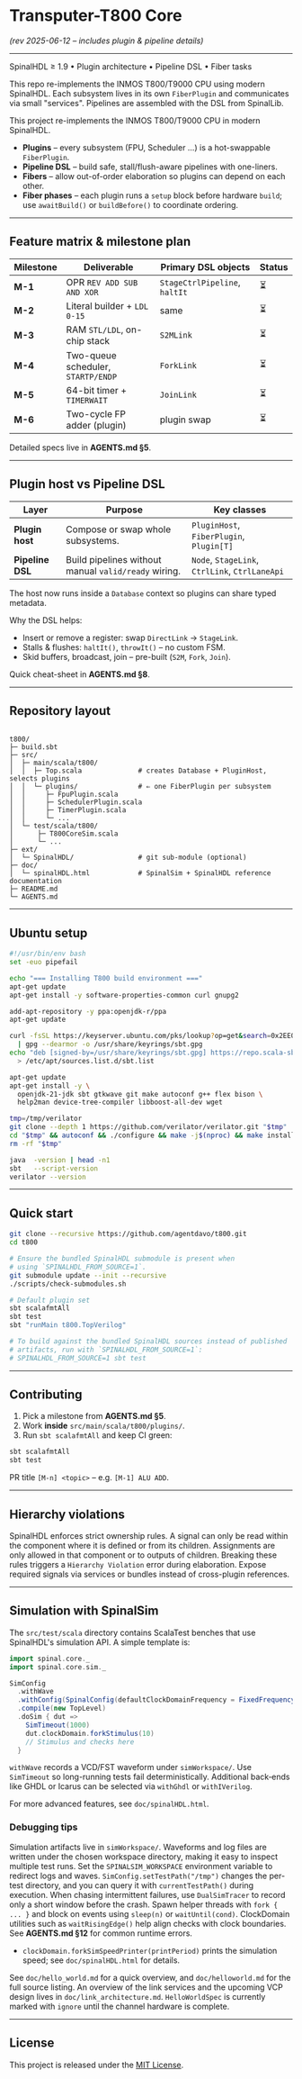 # Transputer-T800 Core

*(rev 2025-06-12 – includes plugin & pipeline details)*

---

SpinalHDL ≥ 1.9 • Plugin architecture • Pipeline DSL • Fiber tasks

This repo re-implements the INMOS T800/T9000 CPU using modern SpinalHDL.
Each subsystem lives in its own `FiberPlugin` and communicates via small
"services". Pipelines are assembled with the DSL from SpinalLib.

This project re-implements the INMOS T800/T9000 CPU in modern SpinalHDL.

* **Plugins** – every subsystem (FPU, Scheduler …) is a hot-swappable `FiberPlugin`.
* **Pipeline DSL** – build safe, stall/flush-aware pipelines with one-liners.
* **Fibers** – allow out-of-order elaboration so plugins can depend on each other.
* **Fiber phases** – each plugin runs a `setup` block before hardware `build`; use `awaitBuild()` or `buildBefore()` to coordinate ordering.

---

## Feature matrix & milestone plan

| Milestone | Deliverable | Primary DSL objects | Status |
|-----------|-------------|---------------------|--------|
| **M-1** | OPR `REV ADD SUB AND XOR` | `StageCtrlPipeline`, `haltIt` | ⏳ |
| **M-2** | Literal builder + `LDL 0-15` | same | ⏳ |
| **M-3** | RAM `STL/LDL`, on-chip stack | `S2MLink` | ⏳ |
| **M-4** | Two-queue scheduler, `STARTP/ENDP` | `ForkLink` | ⏳ |
| **M-5** | 64-bit timer + `TIMERWAIT` | `JoinLink` | ⏳ |
| **M-6** | Two-cycle FP adder (plugin) | plugin swap | ⏳ |

Detailed specs live in **AGENTS.md §5**.

---

## Plugin host vs Pipeline DSL

| Layer | Purpose | Key classes |
|-------|---------|-------------|
| **Plugin host** | Compose or swap whole subsystems. | `PluginHost`, `FiberPlugin`, `Plugin[T]` |
| **Pipeline DSL** | Build pipelines without manual `valid/ready` wiring. | `Node`, `StageLink`, `CtrlLink`, `CtrlLaneApi` |

The host now runs inside a `Database` context so plugins can share typed metadata.

Why the DSL helps:

* Insert or remove a register: swap `DirectLink` → `StageLink`.
* Stalls & flushes: `haltIt()`, `throwIt()` – no custom FSM.
* Skid buffers, broadcast, join – pre-built (`S2M`, `Fork`, `Join`).

Quick cheat-sheet in **AGENTS.md §8**.

---

## Repository layout

```

t800/
├─ build.sbt
├─ src/
│  ├─ main/scala/t800/
│  │  ├─ Top.scala              # creates Database + PluginHost, selects plugins
│  │  └─ plugins/               # ⇐ one FiberPlugin per subsystem
│  │     ├─ FpuPlugin.scala
│  │     ├─ SchedulerPlugin.scala
│  │     ├─ TimerPlugin.scala
│  │     └─ ...
│  └─ test/scala/t800/
│      ├─ T800CoreSim.scala
│      └─ ...
├─ ext/
│  └─ SpinalHDL/                # git sub-module (optional)
├─ doc/
│  └─ spinalHDL.html            # SpinalSim + SpinalHDL reference documentation
├─ README.md
└─ AGENTS.md

````

---

## Ubuntu setup

```bash
#!/usr/bin/env bash
set -euo pipefail

echo "=== Installing T800 build environment ==="
apt-get update
apt-get install -y software-properties-common curl gnupg2

add-apt-repository -y ppa:openjdk-r/ppa
apt-get update

curl -fsSL https://keyserver.ubuntu.com/pks/lookup?op=get&search=0x2EE0EA64E40A89B84B2DF73499E82A75642AC823 \
  | gpg --dearmor -o /usr/share/keyrings/sbt.gpg
echo "deb [signed-by=/usr/share/keyrings/sbt.gpg] https://repo.scala-sbt.org/scalasbt/debian all main" \
  > /etc/apt/sources.list.d/sbt.list

apt-get update
apt-get install -y \
  openjdk-21-jdk sbt gtkwave git make autoconf g++ flex bison \
  help2man device-tree-compiler libboost-all-dev wget

tmp=/tmp/verilator
git clone --depth 1 https://github.com/verilator/verilator.git "$tmp"
cd "$tmp" && autoconf && ./configure && make -j$(nproc) && make install
rm -rf "$tmp"

java  -version | head -n1
sbt   --script-version
verilator --version
````

---

## Quick start

```bash
git clone --recursive https://github.com/agentdavo/t800.git
cd t800

# Ensure the bundled SpinalHDL submodule is present when
# using `SPINALHDL_FROM_SOURCE=1`.
git submodule update --init --recursive
./scripts/check-submodules.sh

# Default plugin set
sbt scalafmtAll
sbt test
sbt "runMain t800.TopVerilog"

# To build against the bundled SpinalHDL sources instead of published
# artifacts, run with `SPINALHDL_FROM_SOURCE=1`:
# SPINALHDL_FROM_SOURCE=1 sbt test
```

---

## Contributing

1. Pick a milestone from **AGENTS.md §5**.
2. Work **inside** `src/main/scala/t800/plugins/`.
3. Run `sbt scalafmtAll` and keep CI green:

```bash
sbt scalafmtAll
sbt test
```

PR title `[M-n] <topic>` – e.g. `[M-1] ALU ADD`.

---

## Hierarchy violations

SpinalHDL enforces strict ownership rules. A signal can only be read within the
component where it is defined or from its children. Assignments are only allowed
in that component or to outputs of children. Breaking these rules triggers a
`Hierarchy Violation` error during elaboration. Expose required signals via
services or bundles instead of cross-plugin references.

---

## Simulation with SpinalSim

The `src/test/scala` directory contains ScalaTest benches that use SpinalHDL's
simulation API. A simple template is:

```scala
import spinal.core._
import spinal.core.sim._

SimConfig
  .withWave
  .withConfig(SpinalConfig(defaultClockDomainFrequency = FixedFrequency(10 MHz)))
  .compile(new TopLevel)
  .doSim { dut =>
    SimTimeout(1000)
    dut.clockDomain.forkStimulus(10)
    // Stimulus and checks here
  }
```

`withWave` records a VCD/FST waveform under `simWorkspace/`. Use `SimTimeout`
so long-running tests fail deterministically. Additional back‑ends like GHDL or
Icarus can be selected via `withGhdl` or `withIVerilog`.

For more advanced features, see `doc/spinalHDL.html`.

### Debugging tips

Simulation artifacts live in `simWorkspace/`. Waveforms and log files are
written under the chosen workspace directory, making it easy to inspect multiple
test runs. Set the `SPINALSIM_WORKSPACE` environment variable to redirect logs
and waves. `SimConfig.setTestPath("/tmp")` changes the per-test directory, and
you can query it with `currentTestPath()` during execution. When chasing
intermittent failures, use `DualSimTracer` to record only a short window before
the crash.
Spawn helper threads with `fork { ... }` and block on events using `sleep(n)` or
`waitUntil(cond)`. ClockDomain utilities such as `waitRisingEdge()` help align
checks with clock boundaries. See **AGENTS.md §12** for common runtime errors.
* `clockDomain.forkSimSpeedPrinter(printPeriod)` prints the simulation speed;
  see `doc/spinalHDL.html` for details.

See `doc/hello_world.md` for a quick overview, and `doc/helloworld.md` for the full source listing.
An overview of the link services and the upcoming VCP design lives in
`doc/link_architecture.md`.
`HelloWorldSpec` is currently marked with `ignore` until the channel hardware is complete.

---

## License

This project is released under the [MIT License](LICENSE).
